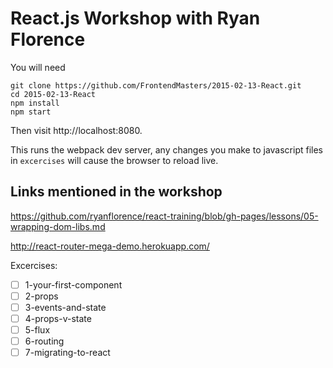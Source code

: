 React.js Workshop with Ryan Florence
====================================

You will need

```
git clone https://github.com/FrontendMasters/2015-02-13-React.git
cd 2015-02-13-React
npm install
npm start
```

Then visit http://localhost:8080.

This runs the webpack dev server, any changes you make to javascript
files in `excercises` will cause the browser to reload live.

Links mentioned in the workshop
-------------------------------

https://github.com/ryanflorence/react-training/blob/gh-pages/lessons/05-wrapping-dom-libs.md

http://react-router-mega-demo.herokuapp.com/


Excercises:
- [ ] 1-your-first-component
- [ ] 2-props
- [ ] 3-events-and-state
- [ ] 4-props-v-state
- [ ] 5-flux
- [ ] 6-routing
- [ ] 7-migrating-to-react

